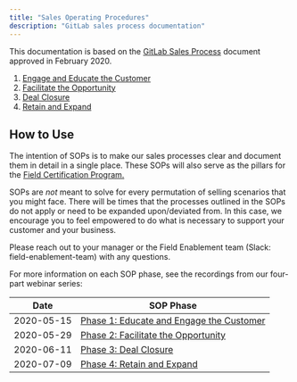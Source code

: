 ```yaml
---
title: "Sales Operating Procedures"
description: "GitLab sales process documentation"
---
```


This documentation is based on the [GitLab Sales Process](https://docs.google.com/spreadsheets/d/1ISe3kb5bIbUKxo8lSYQlU-OddgfRgZgl9D0Y5CJ1iew/edit#gid=901742865) document approved in February 2020.

1. [Engage and Educate the Customer](/handbook/sales/sales-operating-procedures/engage-and-educate-the-customer)
1. [Facilitate the Opportunity](/handbook/sales/sales-operating-procedures/facilitate-the-opportunity)
1. [Deal Closure](/handbook/sales/sales-operating-procedures/deal-closure)
1. [Retain and Expand](/handbook/sales/sales-operating-procedures/retain-and-expand)

## How to Use

The intention of SOPs is to make our sales processes clear and document them in detail in a single place. These SOPs will also serve as the pillars for the [Field Certification Program.](/handbook/sales/training/field-certification/)

SOPs are *not* meant to solve for every permutation of selling scenarios that you might face. There will be times that the processes outlined in the SOPs do not apply or need to be expanded upon/deviated from. In this case, we encourage you to feel empowered to do what is necessary to support your customer and your business.

Please reach out to your manager or the Field Enablement team (Slack: field-enablement-team) with any questions.

For more information on each SOP phase, see the recordings from our four-part webinar series:

| Date | SOP Phase |
| ------ | ------ |
| 2020-05-15 | [Phase 1: Educate and Engage the Customer](https://www.youtube.com/watch?v=FsHzfxMy0jw) |
| 2020-05-29 | [Phase 2: Facilitate the Opportunity](https://www.youtube.com/watch?v=LQOES-oXLvQ) |
| 2020-06-11 | [Phase 3: Deal Closure](https://www.youtube.com/watch?v=Va4Ih5Tj89Q) |
| 2020-07-09 | [Phase 4: Retain and Expand](https://www.youtube.com/watch?v=aiiHttbbVc4) |
